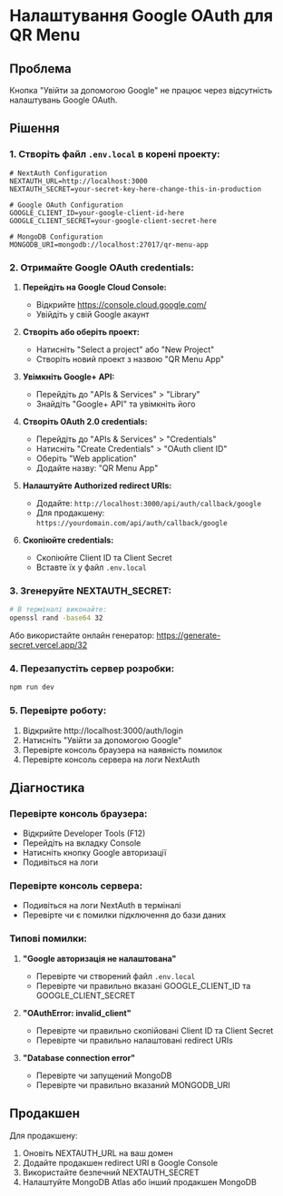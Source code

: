 # Налаштування Google OAuth для QR Menu

## Проблема
Кнопка "Увійти за допомогою Google" не працює через відсутність налаштувань Google OAuth.

## Рішення

### 1. Створіть файл `.env.local` в корені проекту:

```env
# NextAuth Configuration
NEXTAUTH_URL=http://localhost:3000
NEXTAUTH_SECRET=your-secret-key-here-change-this-in-production

# Google OAuth Configuration
GOOGLE_CLIENT_ID=your-google-client-id-here
GOOGLE_CLIENT_SECRET=your-google-client-secret-here

# MongoDB Configuration
MONGODB_URI=mongodb://localhost:27017/qr-menu-app
```

### 2. Отримайте Google OAuth credentials:

1. **Перейдіть на Google Cloud Console:**
   - Відкрийте https://console.cloud.google.com/
   - Увійдіть у свій Google акаунт

2. **Створіть або оберіть проект:**
   - Натисніть "Select a project" або "New Project"
   - Створіть новий проект з назвою "QR Menu App"

3. **Увімкніть Google+ API:**
   - Перейдіть до "APIs & Services" > "Library"
   - Знайдіть "Google+ API" та увімкніть його

4. **Створіть OAuth 2.0 credentials:**
   - Перейдіть до "APIs & Services" > "Credentials"
   - Натисніть "Create Credentials" > "OAuth client ID"
   - Оберіть "Web application"
   - Додайте назву: "QR Menu App"

5. **Налаштуйте Authorized redirect URIs:**
   - Додайте: `http://localhost:3000/api/auth/callback/google`
   - Для продакшену: `https://yourdomain.com/api/auth/callback/google`

6. **Скопіюйте credentials:**
   - Скопіюйте Client ID та Client Secret
   - Вставте їх у файл `.env.local`

### 3. Згенеруйте NEXTAUTH_SECRET:

```bash
# В терміналі виконайте:
openssl rand -base64 32
```

Або використайте онлайн генератор: https://generate-secret.vercel.app/32

### 4. Перезапустіть сервер розробки:

```bash
npm run dev
```

### 5. Перевірте роботу:

1. Відкрийте http://localhost:3000/auth/login
2. Натисніть "Увійти за допомогою Google"
3. Перевірте консоль браузера на наявність помилок
4. Перевірте консоль сервера на логи NextAuth

## Діагностика

### Перевірте консоль браузера:
- Відкрийте Developer Tools (F12)
- Перейдіть на вкладку Console
- Натисніть кнопку Google авторизації
- Подивіться на логи

### Перевірте консоль сервера:
- Подивіться на логи NextAuth в терміналі
- Перевірте чи є помилки підключення до бази даних

### Типові помилки:

1. **"Google авторизація не налаштована"**
   - Перевірте чи створений файл `.env.local`
   - Перевірте чи правильно вказані GOOGLE_CLIENT_ID та GOOGLE_CLIENT_SECRET

2. **"OAuthError: invalid_client"**
   - Перевірте чи правильно скопійовані Client ID та Client Secret
   - Перевірте чи правильно налаштовані redirect URIs

3. **"Database connection error"**
   - Перевірте чи запущений MongoDB
   - Перевірте чи правильно вказаний MONGODB_URI

## Продакшен

Для продакшену:
1. Оновіть NEXTAUTH_URL на ваш домен
2. Додайте продакшен redirect URI в Google Console
3. Використайте безпечний NEXTAUTH_SECRET
4. Налаштуйте MongoDB Atlas або інший продакшен MongoDB
